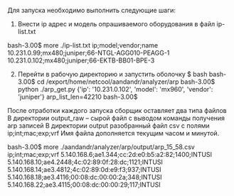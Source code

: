 Для запуска необходимо выполнить следующие шаги:

1) Внести ip адрес и модель опрашиваемого оборудования в файл ip-list.txt

bash-3.00$ more ./ip-list.txt
ip;model;vendor;name
10.231.0.99;mx480;juniper;66-NTGL-AGG010-PEAGG-1
10.231.0.102;mx480;juniper;66-EKTB-BB01-BPE-3

2) Перейти в рабочую директорию и запустить оболочку
$ bash
bash-3.00$ cd /export/home/netcool/aandandr/analyzer/arp
bash-3.00$ python ./arp_get.py 
{'ip': '10.231.0.102', 'model': 'mx960', 'vendor': 'juniper'}
arp_list_len=42210
bash-3.00$

После отработки каждого запуска сборщик оставляет два типа файлов
В директории output_raw – сырой файл с выводом команды получения arp записей
В директории output разобранный файл csv с полями ip;int;mac;exp;vrf
Имя файла дополняется текущим часом и минутой.

bash-3.00$ more ./aandandr/analyzer/arp/output/arp_15_58.csv 
ip;int;mac;exp;vrf
5.140.168.6;ae1.344;cc:2d:e0:b5:a2:82;1400;INTUSI
5.140.168.10;ae4.2448;4c:02:89:0f:28:dc;1121;INTUSI
5.140.168.14;ae3.4812;4c:02:89:0d:e9:f3;937;INTUSI
5.140.168.18;ae3.4116;00:08:dc:00:00:2a;348;INTUSI
5.140.168.22;ae3.4115;00:08:dc:00:00:29;117;INTUSI

